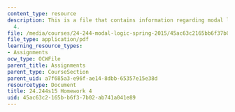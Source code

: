```yaml
---
content_type: resource
description: This is a file that contains information regarding modal logic homework
  4.
file: /media/courses/24-244-modal-logic-spring-2015/45ac63c2165bb6f37b02ab741a041e89_MIT24_244S15_Homework4.pdf
file_type: application/pdf
learning_resource_types:
- Assignments
ocw_type: OCWFile
parent_title: Assignments
parent_type: CourseSection
parent_uid: a7f685a3-e96f-ae14-8dbb-65357e15e38d
resourcetype: Document
title: 24.244s15 Homework 4
uid: 45ac63c2-165b-b6f3-7b02-ab741a041e89
---
```

